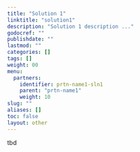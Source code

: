 ```yaml
---
title: "Solution 1"
linktitle: "solution1"
description: "Solution 1 description ..."
godocref: ""
publishdate: ""
lastmod: ""
categories: []
tags: []
weight: 00
menu:
  partners:
    identifier: prtn-name1-sln1
    parent: "prtn-name1"
    weight: 10
slug: ""
aliases: []
toc: false
layout: other
---
```


tbd